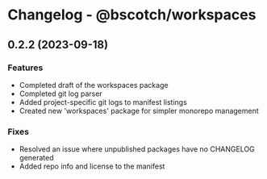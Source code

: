 # Changelog - @bscotch/workspaces

## 0.2.2 (2023-09-18)

### Features

- Completed draft of the workspaces package
- Completed git log parser
- Added project-specific git logs to manifest listings
- Created new 'workspaces' package for simpler monorepo management

### Fixes

- Resolved an issue where unpublished packages have no CHANGELOG generated
- Added repo info and license to the manifest
